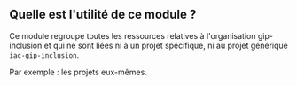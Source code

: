 ## Quelle est l'utilité de ce module ?

Ce module regroupe toutes les ressources relatives à l'organisation gip-inclusion et qui ne sont liées ni à un projet spécifique, ni au projet générique `iac-gip-inclusion`.

Par exemple : les projets eux-mêmes.

